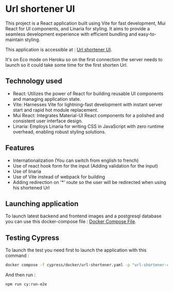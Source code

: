 # Url shortener UI

This project is a React application built using Vite for fast development, Mui React for UI components, and Linaria for styling. It aims to provide a seamless development experience with efficient bundling and easy-to-maintain styling.

This application is accessible at : [Url shortener UI](https://urlshortener-ui-1c6938ccabc0.herokuapp.com/).

It's on Eco mode on Heroku so on the first connection the server needs to launch so it could take some time for the first shorten Url.



## Technology used
* React: Utilizes the power of React for building reusable UI components and managing application state.
* Vite: Harnesses Vite for lightning-fast development with instant server start and rapid hot module replacement.
* Mui React: Integrates Material-UI React components for a polished and consistent user interface design.
* Linaria: Employs Linaria for writing CSS in JavaScript with zero runtime overhead, enabling robust styling solutions.

## Features
* Internationalization (You can switch from english to french)
* Use of react hook form for the input (Adding validation for the input)
* Use of linaria
* Use of Vite instead of webpack for building
* Adding redirection on '*' route so the user will be redirected when using his shortened Url


## Launching application

To launch latest backend and frontend images and a postgresql database you can use this docker-compose file : [Docker Compose File](https://github.com/BastienCarbonnier/url-shortener-api/blob/main/docker/docker-compose.yaml).

## Testing Cypress
To launch the test you need first to launch the application with this command :

```bash
docker compose -f cypress/docker/url-shortener.yaml -p "url-shortener-cy" up
```

And then run : 
```bash
npm run cy:run-e2e
```

